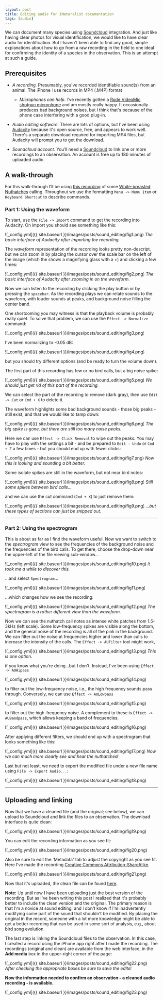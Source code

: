 ```yaml
---
layout: post
title: Editing audio for iNaturalist documentation
tags: [audio]
---
```


We can document many species using [Soundcloud](http://soundcloud.com) integration. And just like having clear photos for visual identification, we would like to have clear audio for identification.  But I haven't been able to find any good, simple explanations about how to go from a raw recording in the field to one ideal for confirming the identity of a species in the observation. This is an attempt at such a guide.

## Prerequisites

* _A recording._ Presumably, you've recorded identifiable sound(s) from an animal. The iPhone I use records in MP4 (.M4P) format

  - _Microphones can help._ I've recently gotten a [Rode VideoMic shotgun microphone](http://www.amazon.com/gp/product/B018KIJGU8?psc=1&redirect=true&ref_=oh_aui_detailpage_o00_s00) and am mostly really happy. It occasionally produces bad background noises, but I think that's because of the phone case interfering with a good plug-in.

* _Audio editing software._ There are lots of options, but I've been using [Audacity](http://www.audacityteam.org/) because it's open source, free, and appears to work well. There's a separate download required for importing MP4 files, but Audacity will prompt you to get the download.

* _Soundcloud account._ You'll need a [Soundcloud](http://soundcloud.com) to link one or more recordings to an observation. An account is free up to 180 minutes of uploaded audio.

## A walk-through

For this walk-through I'll be using [this recording](https://soundcloud.com/jacob-ogre/wbnu-20mar2016) of some [White-breasted Nuthatches](https://www.allaboutbirds.org/guide/White-breasted_Nuthatch/id) calling. Throughout we use the formatting `Menu -> Menu Item` or `Keyboard Shortcut` to describe commands.

### Part 1: Using the waveform

To start, use the `File -> Import` command to get the recording into Audacity. On import you should see something like this:

![_config.yml]({{ site.baseurl }}/images/posts/sound_editing/fig1.png)
*The basic interface of Audacity after importing the recording.*

The _waveform_ representation of the recording looks pretty non-descript, but we can zoom in by placing the cursor over the scale bar on the left of the image (which the shows a magnifying glass with a +) and clicking a few times:

![_config.yml]({{ site.baseurl }}/images/posts/sound_editing/fig2.png)
*The basic interface of Audacity after zooming in on the waveform.*

Now we can listen to the recording by clicking the play button or by pressing the `spacebar`. As the recording plays we can relate sounds to the waveform, with louder sounds at peaks, and background noise filling the center band.

One shortcoming you may witness is that the playback volume is probably really quiet. To solve that problem, we can use the `Effect -> Normalize` command:

![_config.yml]({{ site.baseurl }}/images/posts/sound_editing/fig3.png)

I've been normalizing to -0.05 dB:

![_config.yml]({{ site.baseurl }}/images/posts/sound_editing/fig4.png)

but you should try different options (and be ready to turn the volume down).

The first part of this recording has few or no bird calls, but a big noise spike:

![_config.yml]({{ site.baseurl }}/images/posts/sound_editing/fig5.png)
*We should just get rid of this part of the recording.*

We can select the part of the recording to remove (dark gray), then use `Edit -> Cut` or `Cmd + X` to delete it.

The waveform highlights some bad background sounds - those big peaks - still exist, and that we would like to tamp down:

![_config.yml]({{ site.baseurl }}/images/posts/sound_editing/fig6.png)
*The big spike is gone, but there are still too many noise peaks.*

Here we can use `Effect -> Click Removal` to wipe out the peaks. You may have to play with the settings a bit - and be prepared to `Edit - Undo` or `Cmd + Z` a few times - but you should end up with fewer clicks:

![_config.yml]({{ site.baseurl }}/images/posts/sound_editing/fig7.png)
*Now this is looking and sounding a bit better.*

Some isolate spikes are still in the waveform, but not near bird notes:

![_config.yml]({{ site.baseurl }}/images/posts/sound_editing/fig8.png)
*Still some spikes between bird calls...*

and we can use the cut command (`Cmd + X`) to just remove them:

![_config.yml]({{ site.baseurl }}/images/posts/sound_editing/fig9.png)
*...but these types of sections can just be snipped out.*

----

### Part 2: Using the spectrogram

This is about as far as I find the waveform useful. Now we want to switch to the _spectrogram_ view to see the frequencies of the background noise and the frequencies of the bird calls. To get there, choose the drop-down near the upper-left of the file viewing sub-window...

![_config.yml]({{ site.baseurl }}/images/posts/sound_editing/fig10.png)
*It took me a while to discover this.*

...and select `Spectrogram`...

![_config.yml]({{ site.baseurl }}/images/posts/sound_editing/fig11.png)

...which changes how we see the recording:

![_config.yml]({{ site.baseurl }}/images/posts/sound_editing/fig12.png)
*The spectrogram is a rather different view than the waveform.*

Now we can see the nuthatch call notes as intense white patches from 1.5-3kHz (left scale). Some low-frequency spikes are visible along the bottom, and the general noise of the recording is all of the pink in the background. We can filter out the noise at frequencies higher and lower than calls to increase the intensity of the calls. The `Effect -> AUFilter` tool might work,

![_config.yml]({{ site.baseurl }}/images/posts/sound_editing/fig13.png)
*This is one option.*

if you know what you're doing...but I don't. Instead, I've been using `Effect -> AUHipass`

![_config.yml]({{ site.baseurl }}/images/posts/sound_editing/fig14.png)

to filter out the low-frequency noise, i.e., the high frequency sounds pass through. Conversely, we can use `Effect -> AULowpass`

![_config.yml]({{ site.baseurl }}/images/posts/sound_editing/fig15.png)

to filter out the high-frequency noise. A complement to these is `Effect -> AUBandpass`, which allows keeping a band of frequencies.

![_config.yml]({{ site.baseurl }}/images/posts/sound_editing/fig16.png)

After applying different filters, we should end up with a spectrogram that looks something like this:

![_config.yml]({{ site.baseurl }}/images/posts/sound_editing/fig17.png)
*Now we can much more clearly see and hear the nuthatches!*

Last but not least, we need to export the modified file under a new file name using `File -> Export Audio...`:

![_config.yml]({{ site.baseurl }}/images/posts/sound_editing/fig18.png)

----

## Uploading and linking

Now that we have a cleaned file (and the original; see below), we can upload to Soundcloud and link the files to an observation. The download interface is quite clean:

![_config.yml]({{ site.baseurl }}/images/posts/sound_editing/fig19.png)

You can edit the recording information as you see fit:

![_config.yml]({{ site.baseurl }}/images/posts/sound_editing/fig20.png)

Also be sure to edit the 'Metadata' tab to adjust the copyright as you see fit. Here I've made the recording [Creative Commons Attribution-ShareAlike](https://creativecommons.org/licenses/by-sa/3.0/us/).

![_config.yml]({{ site.baseurl }}/images/posts/sound_editing/fig21.png)

Now that it's uploaded, the clean file can be found [here](https://soundcloud.com/jacob-ogre/wbnu-20mar2016-clean).

__Note:__ Up until now I have been uploading just the best version of the recording. But as I've been writing this post I realized that it's probably better to include the clean version and the original. The primary reason is that I'm a novice at sound editing, and I don't know if I'm inadvertently modifying some part of the sound that shouldn't be modified. By placing the original in the record, someone with a lot more knowledge might be able to get a better recording that can be used in some sort of analysis, e.g., about bird song evolution.

The last step is linking the Soundcloud files to the observation. In this case, I created a record using the iPhone app right after I made the recording. The recordings (original and clean) are available from the web interface, in the __Add media__ box in the upper-right corner of the page:

![_config.yml]({{ site.baseurl }}/images/posts/sound_editing/fig22.png)
*After checking the appropriate boxes be sure to save the edits!*

**Now the information needed to confirm an observation - a cleaned audio recording - is available.**

![_config.yml]({{ site.baseurl }}/images/posts/sound_editing/fig23.png)
